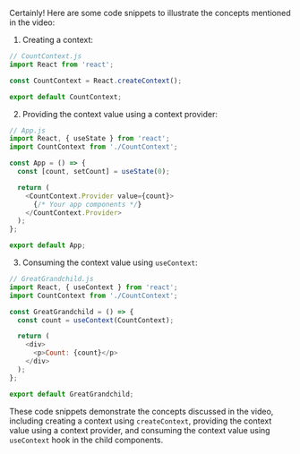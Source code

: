 Certainly! Here are some code snippets to illustrate the concepts mentioned in the video:

1. Creating a context:
```javascript
// CountContext.js
import React from 'react';

const CountContext = React.createContext();

export default CountContext;
```

2. Providing the context value using a context provider:
```javascript
// App.js
import React, { useState } from 'react';
import CountContext from './CountContext';

const App = () => {
  const [count, setCount] = useState(0);

  return (
    <CountContext.Provider value={count}>
      {/* Your app components */}
    </CountContext.Provider>
  );
};

export default App;
```

3. Consuming the context value using `useContext`:
```javascript
// GreatGrandchild.js
import React, { useContext } from 'react';
import CountContext from './CountContext';

const GreatGrandchild = () => {
  const count = useContext(CountContext);

  return (
    <div>
      <p>Count: {count}</p>
    </div>
  );
};

export default GreatGrandchild;
```

These code snippets demonstrate the concepts discussed in the video, including creating a context using `createContext`, providing the context value using a context provider, and consuming the context value using `useContext` hook in the child components.